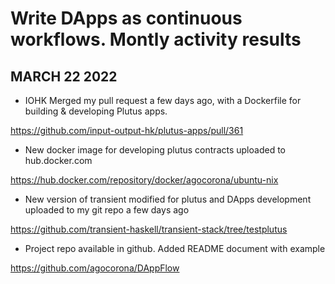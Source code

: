 Write DApps as continuous workflows. Montly activity results
============================================================

MARCH 22 2022
-------------


- IOHK Merged my pull request a few days ago, with a Dockerfile for building & developing Plutus apps.

https://github.com/input-output-hk/plutus-apps/pull/361



- New docker image for developing plutus contracts uploaded to hub.docker.com

https://hub.docker.com/repository/docker/agocorona/ubuntu-nix


- New version of transient modified for plutus and DApps development uploaded to my git repo a few days ago

https://github.com/transient-haskell/transient-stack/tree/testplutus



- Project repo available in github. Added README document with example

https://github.com/agocorona/DAppFlow
